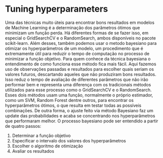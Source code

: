 # Tuning hyperparameters

Uma das técnicas muito úteis para encontrar bons resultados em modelos de Machine Learning é a determinação dos parâmetros ótimos que minimizam um função perda. Há diferentes formas de se fazer isso, em especial o GridSearchCV e o RandomSearch, ambos disponíveis no pacote scikit-learn. Além desses, também podemos usar o metodo bayesiano para otimizar os hyperparâmetros de um modelo, um procedimento que é extremamente útil para reduzir o tempo de computação no processo de minimizar a função objetivo. 
Para quem conhece da técnica bayesiana o entendimento de como funciona esse método fica mais fácil. Aqui fazemos uso de observações passadas e resultados para escolher quais seriam os valores futuros, descartando aqueles que não produziram bons resultados. Isso reduz o tempo de avaliação de diferentes parâmetros que não irão performar bem e representa uma diferença com os tradicionais métodos utilizados para esse processo como o GridSearchCV e o RandomSearch. Esses dois métodos usam uma função, normalmente o próprio estimador, como um SVM, Random Forest dentre outros, para encontrar os hyperparâmetros ótimos, o que resulta em testar todas as possíveis combinações. De outra forma, o ajuste feito via método Bayesiano faz um update das probabilidades e acaba se concentrando nos hyperparâmetros que performaram melhor. O processo bayesiano pode ser entendido a partir de quatro passos: <br>
1. Determinar a função objetivo
2. Especificar o intervalo dos valores dos hyperparâmetros
3. Escolher o algoritmo de otimização
4. Avaliar os resultados
